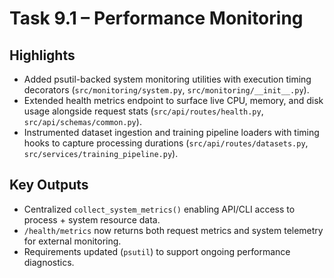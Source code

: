 # Task 9.1 – Performance Monitoring

## Highlights

- Added psutil-backed system monitoring utilities with execution timing decorators (`src/monitoring/system.py`, `src/monitoring/__init__.py`).
- Extended health metrics endpoint to surface live CPU, memory, and disk usage alongside request stats (`src/api/routes/health.py`, `src/api/schemas/common.py`).
- Instrumented dataset ingestion and training pipeline loaders with timing hooks to capture processing durations (`src/api/routes/datasets.py`, `src/services/training_pipeline.py`).

## Key Outputs

- Centralized `collect_system_metrics()` enabling API/CLI access to process + system resource data.
- `/health/metrics` now returns both request metrics and system telemetry for external monitoring.
- Requirements updated (`psutil`) to support ongoing performance diagnostics.

